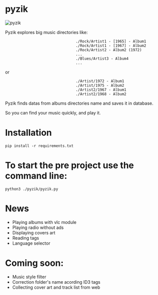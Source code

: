 # pyzik

<img src="https://raw.githubusercontent.com/myrrkel/pyzik/master/screeenshot.png" alt="pyzik" />

Pyzik explores big music directories like:

                                    ./Rock/Artist1 - [1965] - Album1
                                    ./Rock/Artist1 - [1967] - Album2
                                    ./Rock/Artist2 - Album2 (1972)
                                    ...
                                    ./Blues/Artist3 - Album4
                                    ...

or

                                    ./Artist/1972 - Album1
                                    ./Artist/1975 - Album2
                                    ./Artist2/1967 - Album1
                                    ./Artist2/1968 - Album2





Pyzik finds datas from albums directories name and saves it in database. 

So you can find your music quickly, and play it.

# Installation

    pip install -r requirements.txt


# To start the pre project use the command line: 

    python3 ./pyzik/pyzik.py

# News

+ Playing albums with vlc module
+ Playing radio without ads
+ Displaying covers art
+ Reading tags
+ Language selector

# Coming soon:
+ Music style filter
+ Correction folder's name acording ID3 tags
+ Collecting cover art and track list from web




